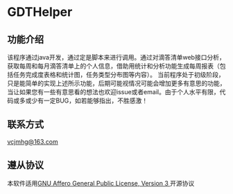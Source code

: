 # GDTHelper
## 功能介绍
该程序通过java开发，通过定是脚本来进行调用。通过对滴答清单web接口分析，获取每周和每月滴答清单上的个人信息，借助用统计和分析功能生成每周报表（包括任务完成度表格和统计图，任务类型分布图等内容）。
当前程序处于初级阶段，只是能简单的实现上述所示功能，后期可能视情况可能会增加更多有意思的功能，当让如果您有一些有意思看的想法也欢迎issue或者email。由于个人水平有限，代码或多或少有一定BUG，如若能够指出，不胜感激！
## 联系方式
vcjmhg@163.com

## 遵从协议
本软件适用[GNU Affero General Public License, Version 3 ](https://www.gnu.org/licenses/agpl-3.0.txt)开源协议
